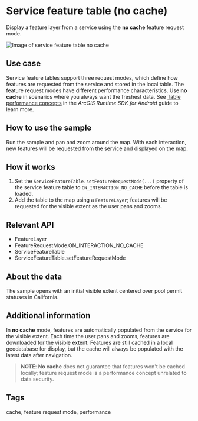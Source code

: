 # Service feature table (no cache)

Display a feature layer from a service using the **no cache** feature request mode.

![Image of service feature table no cache](service-feature-table-nocache.png)

## Use case

Service feature tables support three request modes, which define how features are requested from the service and stored in the local table. The feature request modes have different performance characteristics. Use **no cache** in scenarios where you always want the freshest data. See [Table performance concepts](https://developers.arcgis.com/android/latest/guide/layers.htm#ESRI_SECTION1_40F10593308A4718971C9A8F5FB9EC7D) in the *ArcGIS Runtime SDK for Android* guide to learn more.

## How to use the sample

Run the sample and pan and zoom around the map. With each interaction, new features will be requested from the service and displayed on the map.

## How it works

1. Set the `ServiceFeatureTable.setFeatureRequestMode(...)` property of the service feature table to `ON_INTERACTION_NO_CACHE` before the table is loaded.
2. Add the table to the map using a `FeatureLayer`; features will be requested for the visible extent as the user pans and zooms.

## Relevant API

* FeatureLayer
* FeatureRequestMode.ON_INTERACTION_NO_CACHE
* ServiceFeatureTable
* ServiceFeatureTable.setFeatureRequestMode

## About the data

The sample opens with an initial visible extent centered over pool permit statuses in California.

## Additional information

In **no cache** mode, features are automatically populated from the service for the visible extent. Each time the user pans and zooms, features are downloaded for the visible extent. Features are still cached in a local geodatabase for display, but the cache will always be populated with the latest data after navigation.

> **NOTE**: **No cache** does not guarantee that features won't be cached locally; feature request mode is a performance concept unrelated to data security.

## Tags

cache, feature request mode, performance
